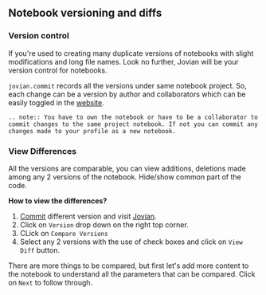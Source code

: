 ## Notebook versioning and diffs

### Version control

If you're used to creating many duplicate versions of notebooks with slight modifications and long file names. Look no further, Jovian will be your version control for notebooks.

`jovian.commit` records all the versions under same notebook project. So, each change can be a version by author and collaborators which can be easily toggled in the [website](https://jovian.ml?utm_source=docs).

<!-- **TODO-SB: GIF for committing version, version part of the ui screen shot** -->

```eval_rst
.. note:: You have to own the notebook or have to be a collaborator to commit changes to the same project notebook. If not you can commit any changes made to your profile as a new notebook.
```

### View Differences

All the versions are comparable, you can view additions, deletions made among any 2 versions of the notebook. Hide/show common part of the code.

**How to view the differences?**

1. [Commit](../jvn/commit) different version and visit [Jovian](https://www.jovian.ml?utm_source=docs).
2. Click on `Version` drop down on the right top corner.
3. CLick on `Compare Versions`
4. Select any 2 versions with the use of check boxes and click on `View Diff` button.

<!-- **TODO-SB: GIF for visiting compare versions and viewing diff of two versions and also the functionality to show or hide common part of the code.** -->

There are more things to be compared, but first let's add more content to the notebook to understand all the parameters that can be compared. Click on `Next` to follow through.
